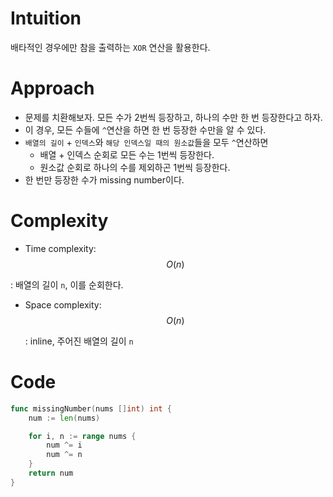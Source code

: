 # Intuition
<!-- Describe your first thoughts on how to solve this problem. -->
배타적인 경우에만 참을 출력하는 `XOR` 연산을 활용한다.
# Approach
<!-- Describe your approach to solving the problem. -->
- 문제를 치환해보자. 모든 수가 2번씩 등장하고, 하나의 수만 한 번 등장한다고 하자.
- 이 경우, 모든 수들에 `^`연산을 하면 한 번 등장한 수만을 알 수 있다.
- `배열의 길이` + `인덱스`와 `해당 인덱스일 때의 원소값`들을 모두 `^`연산하면
    - 배열 + 인덱스 순회로 모든 수는 1번씩 등장한다.
    - 원소값 순회로 하나의 수를 제외하곤 1번씩 등장한다.
- 한 번만 등장한 수가 missing number이다.
# Complexity
- Time complexity: $$O(n)$$
<!-- Add your time complexity here, e.g. $$O(n)$$ -->
: 배열의 길이 `n`, 이를 순회한다.
- Space complexity: $$O(n)$$

  : inline, 주어진 배열의 길이 `n`
  <!-- Add your space complexity here, e.g. $$O(n)$$ -->

# Code
```go
func missingNumber(nums []int) int {
	num := len(nums)

	for i, n := range nums {
		num ^= i
		num ^= n
	}
	return num
}
```
